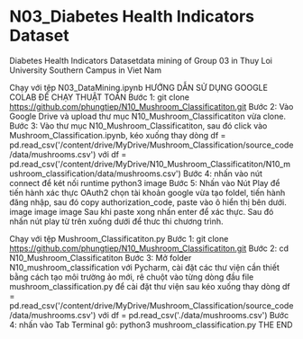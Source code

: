 # N03_Diabetes Health Indicators Dataset
Diabetes Health Indicators Datasetdata mining of Group 03 in Thuy Loi University Southern Campus in Viet Nam

Chạy với tệp N03_DataMining.ipynb
HƯỚNG DẪN SỬ DỤNG GOOGLE COLAB ĐỂ CHẠY THUẬT TOÁN Bước 1: git clone https://github.com/phungtiep/N10_Mushroom_Classificatiton.git Bước 2: Vào Google Drive và upload thư mục N10_Mushroom_Classificatiton vừa clone. Bước 3: Vào thư mục N10_Mushroom_Classificatiton, sau đó click vào Mushroom_Classification.ipynb, kéo xuống thay dòng df = pd.read_csv('/content/drive/MyDrive/Mushroom_Classification/source_code/data/mushrooms.csv') với df = pd.read_csv('/content/drive/MyDrive/N10_Mushroom_Classificatiton/N10_mushroom_classification/data/mushrooms.csv') Bước 4: nhấn vào nút connect để két nối runtime python3 image Bước 5: Nhấn vào Nút Play để tiến hành xác thực OAuth2 chọn tài khoản google vừa tạo foldel, tiến hành đăng nhập, sau đó copy authorization_code, paste vào ô hiển thị bên dưới. image image image Sau khi paste xong nhấn enter để xác thực. Sau đó nhấn nút play từ trên xuống dưới để thưc thi chương trình.

Chạy với tệp Mushroom_Classificatiton.py
Bước 1: git clone https://github.com/phungtiep/N10_Mushroom_Classificatiton.git Bước 2: cd N10_Mushroom_Classificatiton Bước 3: Mở folder N10_mushroom_classification với Pycharm, cài đặt các thư viện cần thiết bằng cách tạo môi trường ảo mới, rê chuột vào từng dòng đầu file mushroom_classification.py để cài đặt thư viện sau kéo xuống thay dòng df = pd.read_csv('/content/drive/MyDrive/Mushroom_Classification/source_code/data/mushrooms.csv') với df = pd.read_csv('./data/mushrooms.csv') Bước 4: nhấn vào Tab Terminal gõ: python3 mushroom_classification.py THE END
